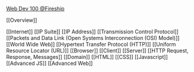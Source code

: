 

[Web Dev 100 @Fireship](https://www.youtube.com/watch?v=erEgovG9WBs)


[[Overview]]


[[Internet]]
[[IP Suite]]
[[IP Address]]
[[Transmission Control Protocol]]
[[Packets and Data Link (Open Systems Interconnection (OSI) Model)]]
[[World Wide Web]]
[[Hypertext Transfer Protocol (HTTP)]]
[[Uniform Resource Locator (URL)]]
[[Browser]]
[[Client]]
[[Server]]
[[HTTP Request, Response, Messages]]
[[Domain]]
[[HTML]]
[[CSS]]
[[Javascript]]
[[Advanced JS]]
[[Advanced Web]]












